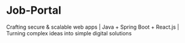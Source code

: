 # Job-Portal
Crafting secure &amp; scalable web apps | Java + Spring Boot + React.js | Turning complex ideas into simple digital solutions
